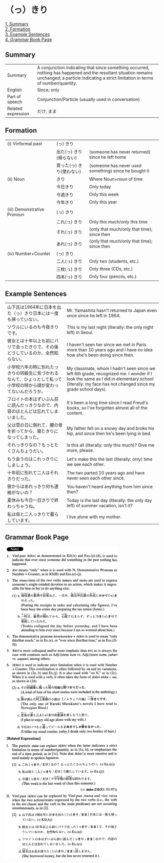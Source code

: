 # （っ）きり

[1. Summary](#summary)<br>
[2. Formation](#formation)<br>
[3. Example Sentences](#example-sentences)<br>
[4. Grammar Book Page](#grammar-book-page)<br>


## Summary

<table><tr>   <td>Summary</td>   <td>A conjunction indicating that since something occurred, nothing has happened and the resultant situation remains unchanged; a particle indicating a strict limitation in terms of number/quantity.</td></tr><tr>   <td>English</td>   <td>Since; only</td></tr><tr>   <td>Part of speech</td>   <td>Conjunction/Particle (usually used in conversation)</td></tr><tr>   <td>Related expression</td>   <td>だけ; まま</td></tr></table>

## Formation

<table class="table"><tbody><tr class="tr head"><td class="td"><span class="numbers">(i)</span> <span class="bold">Vinformal past</span></td><td class="td"><span>(</span><span class="concept">っ</span><span>)</span> <span class="concept">きり</span></td><td class="td"></td></tr><tr class="tr"><td class="td"></td><td class="td"><span>出た(</span><span class="concept">っ</span><span>)</span> <span class="concept">きり</span><span>(帰らない)</span> </td><td class="td"><span>(someone has never returned) since he left home</span></td></tr><tr class="tr"><td class="td"></td><td class="td"><span>買った(</span><span class="concept">っ</span><span>)</span> <span class="concept">きり</span><span>(使わない)</span> </td><td class="td"><span>(someone has never used something) since he bought it</span></td></tr><tr class="tr head"><td class="td"><span class="numbers">(ii)</span> <span class="bold">Noun</span></td><td class="td"><span class="concept">きり</span></td><td class="td"><span>Where Noun=noun of time</span></td></tr><tr class="tr"><td class="td"></td><td class="td"><span>今日</span><span class="concept">きり</span></td><td class="td"><span>Only today</span></td></tr><tr class="tr"><td class="td"></td><td class="td"><span>今週</span><span class="concept">きり</span></td><td class="td"><span>Only this week</span></td></tr><tr class="tr"><td class="td"></td><td class="td"><span>今年</span><span class="concept">きり</span></td><td class="td"><span>Only this year</span></td></tr><tr class="tr head"><td class="td"><span class="numbers">(iii)</span> <span class="bold">Demonstrative Pronoun</span></td><td class="td"><span>(</span><span class="concept">っ</span><span>)</span> <span class="concept">きり</span></td><td class="td"></td></tr><tr class="tr"><td class="td"></td><td class="td"><span>これ(</span><span class="concept">っ</span><span>)</span> <span class="concept">きり</span></td><td class="td"><span>Only this much/only this time</span></td></tr><tr class="tr"><td class="td"></td><td class="td"><span>それ(</span><span class="concept">っ</span><span>)</span> <span class="concept">きり</span></td><td class="td"><span>(only that much/only that time); since then</span></td></tr><tr class="tr"><td class="td"></td><td class="td"><span>あれ(</span><span class="concept">っ</span><span>)</span> <span class="concept">きり</span></td><td class="td"><span>(only that much/only that time); since then</span></td></tr><tr class="tr head"><td class="td"><span class="numbers">(iv)</span> <span class="bold">Number+Counter</span></td><td class="td"><span>(</span><span class="concept">っ</span><span>)</span> <span class="concept">きり</span></td><td class="td"></td></tr><tr class="tr"><td class="td"></td><td class="td"><span>二人(</span><span class="concept">っ</span><span>)</span> <span class="concept">きり</span></td><td class="td"><span>Only two (students, etc.)</span> </td></tr><tr class="tr"><td class="td"></td><td class="td"><span>三枚(</span><span class="concept">っ</span><span>)</span> <span class="concept">きり</span></td><td class="td"><span>Only three (CDs, etc.)</span> </td></tr><tr class="tr"><td class="td"></td><td class="td"><span>四本(</span><span class="concept">っ</span><span>)</span> <span class="concept">きり</span></td><td class="td"><span>Only four (pencils, etc.)</span> </td></tr></tbody></table>

## Example Sentences

<table><tr>   <td>山下氏は1964年に日本を出た（っ）きり日本には一度も帰っていない。</td>   <td>Mr. Yamashita hasn't returned to Japan even once since he left in 1964.</td></tr><tr>   <td>ソウルにいるのも今夜きりです。</td>   <td>This is my last night (literally: the only night left) in Seoul.</td></tr><tr>   <td>彼女とは十年以上も前にパリで会ったきりで、その後どうしているのか、全然知らない。</td>   <td>I haven't seen her since we met in Paris more than 10 years ago and I have no idea how she's been doing since then.</td></tr><tr>   <td>小学校六年の時に別れたっきりの同級生に気づかれるなんて、ひょっとして私って小学校の時から顔が変わってないんだろうか。</td>   <td>My classmate, whom I hadn't seen since we left 6th grade, recognized me. I wonder if I look the same as I did in elementary school (literally: my face has not changed since my grade school days).</td></tr><tr>   <td>フロイトの本はずいぶん前に読んだっきりなので、内容のほとんどは忘れてしまいました。</td>   <td>It's been a long time since I read Freud's books, so I've forgotten almost all of the content.</td></tr><tr>   <td>父は雪の日に倒れて、腰の骨を折ってから、寝たきりになってしまった。</td>   <td>My father fell on a snowy day and broke his hip, and since then he's been lying in bed.</td></tr><tr>   <td>それっきりなの？もっとたくさんちょうだい。</td>   <td>Is this all (literally: only this much)? Give me more, please.</td></tr><tr>   <td>もう会うのはこれっきりにしましょう。</td>   <td>Let's make this the last (literally: only) time we see each other.</td></tr><tr>   <td>十年前に別れて二人はそれきりだった。</td>   <td>The two parted 10 years ago and have never seen each other since.</td></tr><tr>   <td>彼からはあれっきり何も連絡がないの？</td>   <td>You haven't heard anything from him since then?</td></tr><tr>   <td>夏休みも今日一日きりで終わっちゃうね。</td>   <td>Today is the last day (literally: the only day left) of summer vacation, isn't it?</td></tr><tr>   <td>私は母と二人っきりで暮らしています。</td>   <td>I live alone with my mother.</td></tr></table>

## Grammar Book Page

![](../img/Advanced(っ)きり.png)

